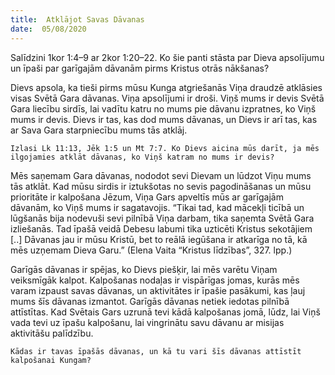 ```yaml
---
title:  Atklājot Savas Dāvanas
date:  05/08/2020
---
```


Salīdzini 1kor 1:4–9 ar 2kor 1:20–22. Ko šie panti stāsta par Dieva apsolījumu un īpaši par garīgajām dāvanām pirms Kristus otrās nākšanas?

Dievs apsola, ka tieši pirms mūsu Kunga atgriešanās Viņa draudzē atklāsies visas Svētā Gara dāvanas. Viņa apsolījumi ir droši. Viņš mums ir devis Svētā Gara liecību sirdīs, lai vadītu katru no mums pie dāvanu izpratnes, ko Viņš mums ir devis. Dievs ir tas, kas dod mums dāvanas, un Dievs ir arī tas, kas ar Sava Gara starpniecību mums tās atklāj.

`Izlasi Lk 11:13, Jēk 1:5 un Mt 7:7. Ko Dievs aicina mūs darīt, ja mēs ilgojamies atklāt dāvanas, ko Viņš katram no mums ir devis?`

Mēs saņemam Gara dāvanas, nododot sevi Dievam un lūdzot Viņu mums tās atklāt. Kad mūsu sirdis ir iztukšotas no sevis pagodināšanas un mūsu prioritāte ir kalpošana Jēzum, Viņa Gars apveltīs mūs ar garīgajām dāvanām, ko Viņš mums ir sagatavojis. “Tikai tad, kad mācekļi ticībā un lūgšanās bija nodevuši sevi pilnībā Viņa darbam, tika saņemta Svētā Gara izliešanās. Tad īpašā veidā Debesu labumi tika uzticēti Kristus sekotājiem [..] Dāvanas jau ir mūsu Kristū, bet to reālā iegūšana ir atkarīga no tā, kā mēs uzņemam Dieva Garu.” (Elena Vaita “Kristus līdzības”, 327. lpp.)

Garīgās dāvanas ir spējas, ko Dievs piešķir, lai mēs varētu Viņam veiksmīgāk kalpot. Kalpošanas nodaļas ir vispārīgas jomas, kurās mēs varam izpaust savas dāvanas, un aktivitātes ir īpašie pasākumi, kas ļauj mums šīs dāvanas izmantot. Garīgās dāvanas netiek iedotas pilnībā attīstītas. Kad Svētais Gars uzrunā tevi kādā kalpošanas jomā, lūdz, lai Viņš vada tevi uz īpašu kalpošanu, lai vingrinātu savu dāvanu ar misijas aktivitāšu palīdzību.

`Kādas ir tavas īpašās dāvanas, un kā tu vari šīs dāvanas attīstīt kalpošanai Kungam?`